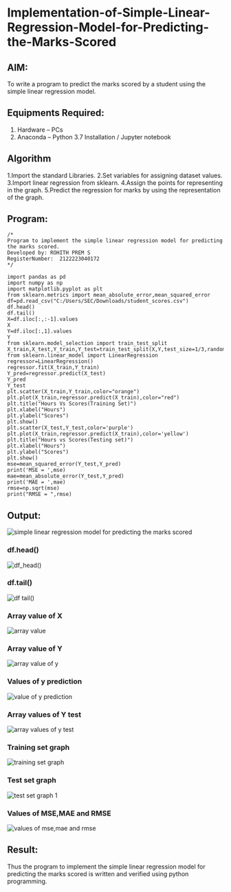 # Implementation-of-Simple-Linear-Regression-Model-for-Predicting-the-Marks-Scored

## AIM:
To write a program to predict the marks scored by a student using the simple linear regression model.

## Equipments Required:
1. Hardware – PCs
2. Anaconda – Python 3.7 Installation / Jupyter notebook

## Algorithm
1.Import the standard Libraries.
2.Set variables for assigning dataset values.
3.Import linear regression from sklearn.
4.Assign the points for representing in the graph.
5.Predict the regression for marks by using the representation of the graph.

## Program:
```
/*
Program to implement the simple linear regression model for predicting the marks scored.
Developed by: ROHITH PREM S
RegisterNumber:  2122223040172
*/
```
```
import pandas as pd
import numpy as np
import matplotlib.pyplot as plt
from sklearn.metrics import mean_absolute_error,mean_squared_error
df=pd.read_csv("C:/Users/SEC/Downloads/student_scores.csv")
df.head()
df.tail()
X=df.iloc[:,:-1].values
X
Y=df.iloc[:,1].values
Y
from sklearn.model_selection import train_test_split
X_train,X_test,Y_train,Y_test=train_test_split(X,Y,test_size=1/3,random_state=0)
from sklearn.linear_model import LinearRegression
regressor=LinearRegression()
regressor.fit(X_train,Y_train)
Y_pred=regressor.predict(X_test)
Y_pred
Y_test
plt.scatter(X_train,Y_train,color="orange")
plt.plot(X_train,regressor.predict(X_train),color="red")
plt.title("Hours Vs Scores(Training Set)")
plt.xlabel("Hours")
plt.ylabel("Scores")
plt.show()
plt.scatter(X_test,Y_test,color='purple')
plt.plot(X_train,regressor.predict(X_train),color='yellow')
plt.title("Hours vs Scores(Testing set)")
plt.xlabel("Hours")
plt.ylabel("Scores")
plt.show()
mse=mean_squared_error(Y_test,Y_pred)
print('MSE = ',mse)
mae=mean_absolute_error(Y_test,Y_pred)
print('MAE = ',mae)
rmse=np.sqrt(mse)
print("RMSE = ",rmse)  
```

## Output:
![simple linear regression model for predicting the marks scored](sam.png)

### df.head()
![df_head()](https://github.com/rohithprem18/Implementation-of-Simple-Linear-Regression-Model-for-Predicting-the-Marks-Scored/assets/146315115/0b7d642e-7301-4319-aafd-a9a4f648b04b)

### df.tail()
![df tail()](https://github.com/rohithprem18/Implementation-of-Simple-Linear-Regression-Model-for-Predicting-the-Marks-Scored/assets/146315115/68fdaf4f-3368-4779-ac98-6541956060f6)

### Array value of X
![array value](https://github.com/rohithprem18/Implementation-of-Simple-Linear-Regression-Model-for-Predicting-the-Marks-Scored/assets/146315115/5a783fe9-924d-48b4-8d15-b636ba4135d1)

### Array value of Y
![array value of y](https://github.com/rohithprem18/Implementation-of-Simple-Linear-Regression-Model-for-Predicting-the-Marks-Scored/assets/146315115/998a4174-131b-498b-a882-fcd39a015aa3)

### Values of y prediction
![value of y prediction](https://github.com/rohithprem18/Implementation-of-Simple-Linear-Regression-Model-for-Predicting-the-Marks-Scored/assets/146315115/d22c7fe9-036e-45c0-86cc-b07a64b06996)

### Array values of Y test
![array values of y test](https://github.com/rohithprem18/Implementation-of-Simple-Linear-Regression-Model-for-Predicting-the-Marks-Scored/assets/146315115/fbe00f6c-0a90-459f-8982-4e5b7e979fdb)

### Training set graph
![training set graph](https://github.com/rohithprem18/Implementation-of-Simple-Linear-Regression-Model-for-Predicting-the-Marks-Scored/assets/146315115/688388ba-4567-424c-b641-c7296f4697f2)

### Test set graph
![test set graph 1](https://github.com/rohithprem18/Implementation-of-Simple-Linear-Regression-Model-for-Predicting-the-Marks-Scored/assets/146315115/548f2c41-76fa-4032-902d-4bf7b0093366)

### Values of MSE,MAE and RMSE
![values of mse,mae and rmse](https://github.com/rohithprem18/Implementation-of-Simple-Linear-Regression-Model-for-Predicting-the-Marks-Scored/assets/146315115/5de3982e-704d-4750-9802-e398748bf131)



## Result:
Thus the program to implement the simple linear regression model for predicting the marks scored is written and verified using python programming.
